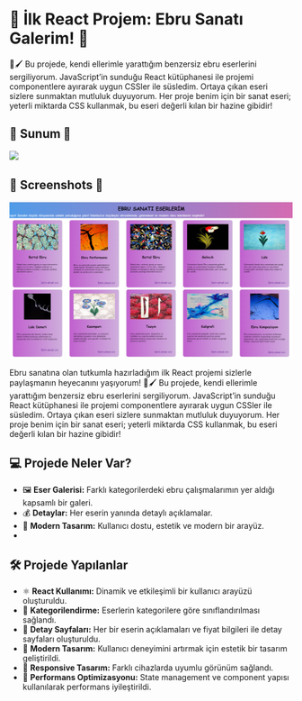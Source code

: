 # 🎨 İlk React Projem: Ebru Sanatı Galerim! 🌟

 🌊🖌️ Bu projede, kendi ellerimle yarattığım benzersiz ebru eserlerini sergiliyorum. JavaScript’in sunduğu React kütüphanesi ile projemi componentlere ayırarak uygun CSSler ile süsledim. Ortaya çıkan eseri sizlere sunmaktan mutluluk duyuyorum. Her proje benim için bir sanat eseri; yeterli miktarda CSS kullanmak, bu eseri değerli kılan bir hazine gibidir!

## 📸 Sunum 📸
![](https://github.com/Fiartaks/29-React-Ebru-Sanati-Eserler/blob/main/ebruSanati/src/images/ebrusanatim.gif)

## 📸 Screenshots 📸

![](https://github.com/Fiartaks/29-React-Ebru-Sanati-Eserler/blob/main/ebruSanati/src/images/sanatim.png)


Ebru sanatına olan tutkumla hazırladığım ilk React projemi sizlerle paylaşmanın heyecanını yaşıyorum! 🌊🖌️ Bu projede, kendi ellerimle yarattığım benzersiz ebru eserlerini sergiliyorum. JavaScript’in sunduğu React kütüphanesi ile projemi componentlere ayırarak uygun CSSler ile süsledim. Ortaya çıkan eseri sizlere sunmaktan mutluluk duyuyorum. Her proje benim için bir sanat eseri; yeterli miktarda CSS kullanmak, bu eseri değerli kılan bir hazine gibidir!

## 💻 Projede Neler Var?

- 🖼️ **Eser Galerisi:** Farklı kategorilerdeki ebru çalışmalarımın yer aldığı kapsamlı bir galeri.
- 💰 **Detaylar:** Her eserin yanında detaylı açıklamalar.
- 🎨 **Modern Tasarım:** Kullanıcı dostu, estetik ve modern bir arayüz.
- 
## 🛠️ Projede Yapılanlar

- ⚛️ **React Kullanımı:** Dinamik ve etkileşimli bir kullanıcı arayüzü oluşturuldu.
- 📂 **Kategorilendirme:** Eserlerin kategorilere göre sınıflandırılması sağlandı.
- 📝 **Detay Sayfaları:** Her bir eserin açıklamaları ve fiyat bilgileri ile detay sayfaları oluşturuldu.
- 🌟 **Modern Tasarım:** Kullanıcı deneyimini artırmak için estetik bir tasarım geliştirildi.
- 📱 **Responsive Tasarım:** Farklı cihazlarda uyumlu görünüm sağlandı.
- 🚀 **Performans Optimizasyonu:** State management ve component yapısı kullanılarak performans iyileştirildi.
